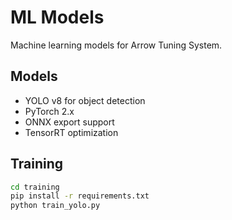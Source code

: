 # ML Models

Machine learning models for Arrow Tuning System.

## Models
- YOLO v8 for object detection
- PyTorch 2.x
- ONNX export support
- TensorRT optimization

## Training
```bash
cd training
pip install -r requirements.txt
python train_yolo.py
```

